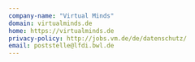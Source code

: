 ```yaml
---
company-name: "Virtual Minds"
domain: virtualminds.de
home: https://virtualminds.de
privacy-policy: http://jobs.vm.de/de/datenschutz/
email: poststelle@lfdi.bwl.de
---
```




